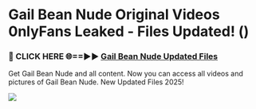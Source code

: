 # Gail Bean Nude Original Videos 0nlyFans Leaked - Files Updated! ()

<h3>🔴 CLICK HERE 🌐==►► <a href="https://tinyurl.com/2p9ay9w9" rel="nofollow">Gail Bean Nude Updated Files</a></h3>

Get Gail Bean Nude and all content. Now you can access all videos and pictures of Gail Bean Nude. New Updated Files 2025!

[![](https://i.imgur.com/KQgVmj3.gif)](https://tinyurl.com/2p9ay9w9)
